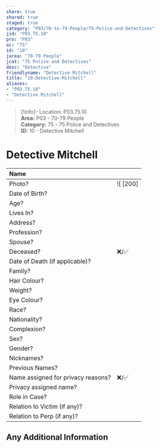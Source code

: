 ```yaml
---  
share: true  
shared: true  
staged: true  
category: "P03/70-to-79-People/75-Police-and-Detectives"  
jid: "P03.75.10"  
pro: "P03"  
ac: "75"  
id: "10"  
jarea: "70-79 People"  
jcat: "75 Police and Detectives"  
desc: "Detective"  
friendlyname: "Detective Mitchell"  
title: "10-Detective-Mitchell"  
aliases:   
- "P03.75.10"  
- "Detective Mitchell"  
---  
```

>[!info]- Location: P03.75.10  
>**Area:** P03 - 70-79 People  
>**Category:** 75 - 75 Police and Detectives  
>**ID:** 10 - Detective Mitchell  
  
# Detective Mitchell  
  
| Name                               |            |  
|:---------------------------------- |:---------- |  
| Photo?                             | ![  \|200] |  
| Date of Birth?                     |            |  
| Age?                               |            |  
| Lives In?                          |            |  
| Address?                           |            |  
| Profession?                        |            |  
| Spouse?                            |            |  
| Deceased?                          | ❌/✅      |  
| Date of Death (if applicable)?     |            |  
| Family?                            |            |  
| Hair Colour?                       |            |  
| Weight?                            |            |  
| Eye Colour?                        |            |  
| Race?                              |            |  
| Nationality?                       |            |  
| Complexion?                        |            |  
| Sex?                               |            |  
| Gender?                                   |            |  
| Nicknames?                         |            |  
| Previous Names?                    |            |  
| Name assigned for privacy reasons? | ❌/✅      |  
| Privacy assigned name?             |            |  
| Role in Case?                      |            |  
| Relation to Victim (if any)?       |            |  
| Relation to Perp (if any)?         |            |  
  
## Any Additional Information